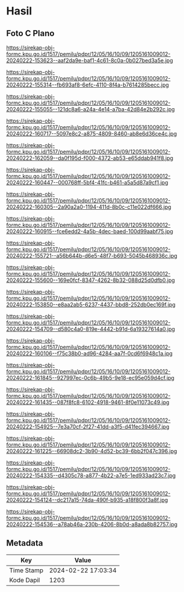 # Hasil

## Foto C Plano

https://sirekap-obj-formc.kpu.go.id/1517/pemilu/pdpr/12/05/16/10/09/1205161009012-20240222-153623--aaf2da9e-baf1-4c61-8c0a-0b027bed3a5e.jpg

https://sirekap-obj-formc.kpu.go.id/1517/pemilu/pdpr/12/05/16/10/09/1205161009012-20240222-155314--fb693af8-6efc-4110-8f4a-b7614285becc.jpg

https://sirekap-obj-formc.kpu.go.id/1517/pemilu/pdpr/12/05/16/10/09/1205161009012-20240222-155055--121dc8a6-a24a-4e14-a7ba-42d84e2b292c.jpg

https://sirekap-obj-formc.kpu.go.id/1517/pemilu/pdpr/12/05/16/10/09/1205161009012-20240222-160717--5097e8c2-a875-4809-8460-ab8e6d36ce4c.jpg

https://sirekap-obj-formc.kpu.go.id/1517/pemilu/pdpr/12/05/16/10/09/1205161009012-20240222-162059--da0f195d-f000-4372-ab53-e65ddab941f8.jpg

https://sirekap-obj-formc.kpu.go.id/1517/pemilu/pdpr/12/05/16/10/09/1205161009012-20240222-160447--000768ff-5bf4-41fc-b461-a5a5d87a9cf1.jpg

https://sirekap-obj-formc.kpu.go.id/1517/pemilu/pdpr/12/05/16/10/09/1205161009012-20240222-160305--2a90a2a0-1194-411d-8b0c-c11e022df666.jpg

https://sirekap-obj-formc.kpu.go.id/1517/pemilu/pdpr/12/05/16/10/09/1205161009012-20240222-160915--fce6edd2-4a5b-4dec-baed-100d99aabf75.jpg

https://sirekap-obj-formc.kpu.go.id/1517/pemilu/pdpr/12/05/16/10/09/1205161009012-20240222-155721--a56b644b-d6e5-48f7-b693-5045b468936c.jpg

https://sirekap-obj-formc.kpu.go.id/1517/pemilu/pdpr/12/05/16/10/09/1205161009012-20240222-155600--169e0fcf-8347-4262-8b32-088d25d0dfb0.jpg

https://sirekap-obj-formc.kpu.go.id/1517/pemilu/pdpr/12/05/16/10/09/1205161009012-20240222-153850--e8aa2ab5-6237-4437-bbd8-252db0ec169f.jpg

https://sirekap-obj-formc.kpu.go.id/1517/pemilu/pdpr/12/05/16/10/09/1205161009012-20240222-154709--d580c4a0-819e-4442-b91d-6a19327614a0.jpg

https://sirekap-obj-formc.kpu.go.id/1517/pemilu/pdpr/12/05/16/10/09/1205161009012-20240222-160106--f75c38b0-ad96-4284-aa7f-0cd6f6948c1a.jpg

https://sirekap-obj-formc.kpu.go.id/1517/pemilu/pdpr/12/05/16/10/09/1205161009012-20240222-161845--927997ec-0c6b-49b5-9e18-ec95e059d4cf.jpg

https://sirekap-obj-formc.kpu.go.id/1517/pemilu/pdpr/12/05/16/10/09/1205161009012-20240222-161435--087f8fc8-6102-4918-9461-8f0e11073c49.jpg

https://sirekap-obj-formc.kpu.go.id/1517/pemilu/pdpr/12/05/16/10/09/1205161009012-20240222-154925--7e3a70cf-2f27-41dd-a3f5-d41fec394667.jpg

https://sirekap-obj-formc.kpu.go.id/1517/pemilu/pdpr/12/05/16/10/09/1205161009012-20240222-161225--66908dc2-3b90-4d52-bc39-6bb2f047c396.jpg

https://sirekap-obj-formc.kpu.go.id/1517/pemilu/pdpr/12/05/16/10/09/1205161009012-20240222-154335--d4305c78-a877-4b22-a7e5-1ed933ad23c7.jpg

https://sirekap-obj-formc.kpu.go.id/1517/pemilu/pdpr/12/05/16/10/09/1205161009012-20240222-154124--dc217a15-74da-490f-b935-a18f800f3a8f.jpg

https://sirekap-obj-formc.kpu.go.id/1517/pemilu/pdpr/12/05/16/10/09/1205161009012-20240222-154536--a78ab46a-230b-4206-8b0d-a8ada8b82757.jpg


## Metadata

| Key        | Value               |
| ---------- | ------------------- |
| Time Stamp | 2024-02-22 17:03:34 |
| Kode Dapil | 1203                |



